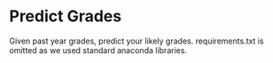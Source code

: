 # Predict Grades
Given past year grades, predict your likely grades. requirements.txt is omitted as we used standard anaconda libraries.
